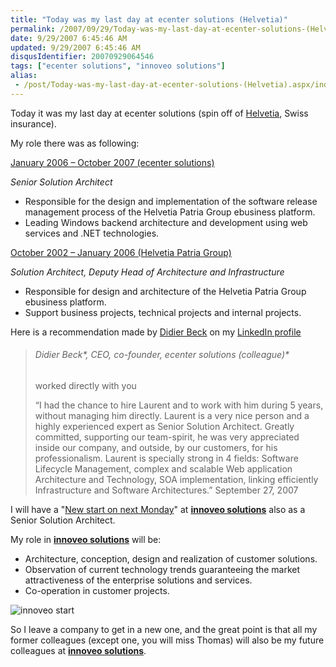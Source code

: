 ```yaml
---
title: "Today was my last day at ecenter solutions (Helvetia)"
permalink: /2007/09/29/Today-was-my-last-day-at-ecenter-solutions-(Helvetia)/
date: 9/29/2007 6:45:46 AM
updated: 9/29/2007 6:45:46 AM
disqusIdentifier: 20070929064546
tags: ["ecenter solutions", "innoveo solutions"]
alias:
 - /post/Today-was-my-last-day-at-ecenter-solutions-(Helvetia).aspx/index.html
---
```

Today it was my last day at ecenter solutions (spin off of [Helvetia](http://www.helvetia.ch/home.htm), Swiss insurance).

My role there was as following:
<!-- more -->

<u>January 2006 – October 2007 (ecenter solutions)</u>  

*Senior Solution Architect*  

*   Responsible for the design and implementation of the software release management process of the Helvetia Patria Group ebusiness platform.
*   Leading Windows backend architecture and development using web services and .NET technologies.  

<u>October 2002 – January 2006 (Helvetia Patria Group)</u>  

*Solution Architect, Deputy Head of Architecture and Infrastructure*  

*   Responsible for design and architecture of the Helvetia Patria Group ebusiness platform.
*   Support business projects, technical projects and internal projects.  

Here is a recommendation made by [Didier Beck](http://www.didierbeck.com/) on my [LinkedIn profile](http://www.linkedin.com/in/laurentkempe)

> ###### Didier Beck*, CEO, co-founder, ecenter solutions (colleague)*
> worked directly with you
> 
> “I had the chance to hire Laurent and to work with him during 5 years, without managing him directly. Laurent is a very nice person and a highly experienced expert as Senior Solution Architect. Greatly committed, supporting our team-spirit, he was very appreciated inside our company, and outside, by our customers, for his professionalism. Laurent is specially strong in 4 fields: Software Lifecycle Management, complex and scalable Web application Architecture and Technology, SOA implementation, linking efficiently Infrastructure and Software Architectures.” September 27, 2007

I will have a "[New start on next Monday](http://weblogs.asp.net/lkempe/archive/2007/09/25/new-start-on-next-monday.aspx)" at [**innoveo solutions**](http://www.innoveo.com/) also as a Senior Solution Architect.

My role in [**innoveo solutions**](http://www.innoveo.com/) will be:

*   Architecture, conception, design and realization of customer solutions.
*   Observation of current technology trends guaranteeing the market attractiveness of the enterprise solutions and services.
*   Co-operation in customer projects. 

![innoveo start](http://static.flickr.com/1124/1454978926_1358d191f2.jpg)

So I leave a company to get in a new one, and the great point is that all my former colleagues (except one, you will miss Thomas) will also be my future colleagues at [**innoveo solutions**](http://www.innoveo.com/).
